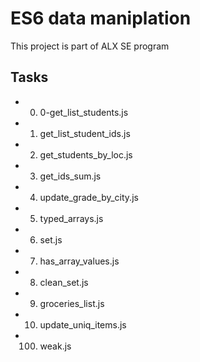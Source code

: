 # ES6 data maniplation   
This project is part of ALX SE program  

## Tasks  
- 0. 0-get_list_students.js
- 1. get_list_student_ids.js
- 2. get_students_by_loc.js
- 3. get_ids_sum.js
- 4. update_grade_by_city.js
- 5. typed_arrays.js
- 6. set.js
- 7. has_array_values.js
- 8. clean_set.js
- 9. groceries_list.js
- 10. update_uniq_items.js
- 100. weak.js
